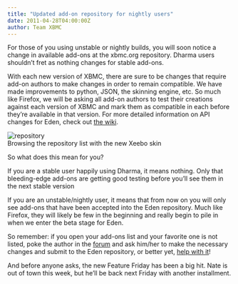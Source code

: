 ```yaml
---
title: "Updated add-on repository for nightly users"
date: 2011-04-28T04:00:00Z
author: Team XBMC
---
```


For those of you using unstable or nightly builds, you will soon notice a change in available add-ons at the xbmc.org repository. Dharma users shouldn’t fret as nothing changes for stable add-ons.

With each new version of XBMC, there are sure to be changes that require add-on authors to make changes in order to remain compatible. We have made improvements to python, JSON, the skinning engine, etc. So much like Firefox, we will be asking all add-on authors to test their creations against each version of XBMC and mark them as compatible in each before they’re available in that version. For more detailed information on API changes for Eden, check out [the wiki](https://kodi.wiki/view/Eden_API_Changes).

![](/sites/default/files/uploads/repository.webp "repository")  
 Browsing the repository list with the new Xeebo skin

So what does this mean for you?

If you are a stable user happily using Dharma, it means nothing. Only that bleeding-edge add-ons are getting good testing before you’ll see them in the next stable version

If you are an unstable/nightly user, it means that from now on you will only see add-ons that have been accepted into the Eden repository. Much like Firefox, they will likely be few in the beginning and really begin to pile in when we enter the beta stage for Eden.

So remember: if you open your add-ons list and your favorite one is not listed, poke the author in the [forum](https://forum.kodi.tv/) and ask him/her to make the necessary changes and submit to the Eden repository, or better yet, [help with it](https://kodi.wiki/view/Eden_API_Changes)!

And before anyone asks, the new Feature Friday has been a big hit. Nate is out of town this week, but he’ll be back next Friday with another installment.
